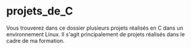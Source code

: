 # projets_de_C
Vous trouverez dans ce dossier plusieurs projets réalisés en C dans un environnement Linux. Il s'agit principalement de projets réalisés dans le cadre de ma formation.
